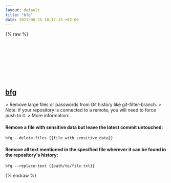 ```yaml
---
layout: default
title: "bfg"
date: 2021-06-25 18:12:13 +02:00
---
```

{% raw %}
<h2 id="bfg">
  <a href="/en/common/bfg.html">bfg</a> <a href="#bfg"><svg class="icon">
    <use href="/assets/images/unicode_sprite.svg#link" />
  </svg></a>
</h2>
> Remove large files or passwords from Git history like git-filter-branch.
> Note: if your repository is connected to a remote, you will need to force push to it.
> More information: <https://rtyley.github.io/bfg-repo-cleaner/>.

#### Remove a file with sensitive data but leave the latest commit untouched:
```shell
bfg --delete-files {{file_with_sensitive_data}}
```
#### Remove all text mentioned in the specified file wherever it can be found in the repository's history:
```shell
bfg --replace-text {{path/to/file.txt}}
```
{% endraw %}